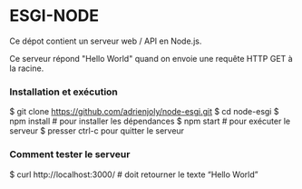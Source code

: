 # ESGI-NODE
Ce dépot contient un serveur web / API en Node.js.

Ce serveur répond "Hello World" quand on envoie une requête HTTP GET à la racine.

### Installation et exécution
$ git clone https://github.com/adrienjoly/node-esgi.git
$ cd node-esgi
$ npm install # pour installer les dépendances
$ npm start # pour exécuter le serveur
$ presser ctrl-c pour quitter le serveur

### Comment tester le serveur
$ curl http://localhost:3000/ # doit retourner le texte “Hello World”
